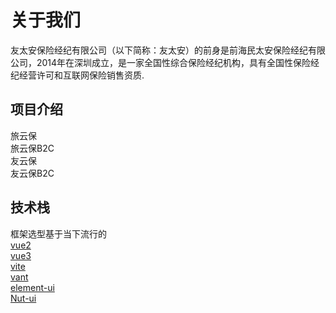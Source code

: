 # 关于我们

友太安保险经纪有限公司（以下简称：友太安）的前身是前海民太安保险经纪有限公司，2014年在深圳成立，是一家全国性综合保险经纪机构，具有全国性保险经纪经营许可和互联网保险销售资质.

## 项目介绍

旅云保<br>
旅云保B2C<br>
友云保<br>
友云保B2C<br>

## 技术栈

框架选型基于当下流行的<br>
[vue2](https://v2.cn.vuejs.org/v2/guide/)<br>
[vue3](https://cn.vuejs.org/guide/introduction.html)<br>
[vite](https://cn.vitejs.dev/guide/)<br>
[vant](https://vant-contrib.gitee.io/vant/#/zh-CN)<br>
[element-ui](https://element.eleme.cn/#/zh-CN/component/installation)<br>
[Nut-ui](https://nutui.jd.com/h5/vue/4x/#/zh-CN/guide/intro)<br>
